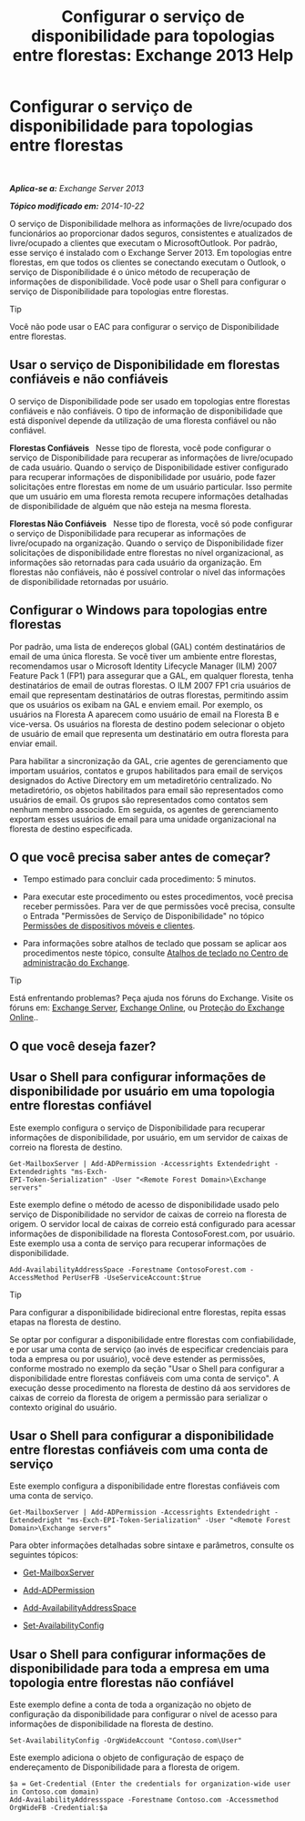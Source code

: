 ﻿---
title: 'Configurar o serviço de disponibilidade para topologias entre florestas: Exchange 2013 Help'
TOCTitle: Configurar o serviço de disponibilidade para topologias entre florestas
ms:assetid: f1e7d407-f0d3-47a7-8cc3-03c5980445d5
ms:mtpsurl: https://technet.microsoft.com/pt-br/library/Bb125182(v=EXCHG.150)
ms:contentKeyID: 52058891
ms.date: 05/22/2018
mtps_version: v=EXCHG.150
ms.translationtype: MT
---

# Configurar o serviço de disponibilidade para topologias entre florestas

 

_**Aplica-se a:** Exchange Server 2013_

_**Tópico modificado em:** 2014-10-22_

O serviço de Disponibilidade melhora as informações de livre/ocupado dos funcionários ao proporcionar dados seguros, consistentes e atualizados de livre/ocupado a clientes que executam o MicrosoftOutlook. Por padrão, esse serviço é instalado com o Exchange Server 2013. Em topologias entre florestas, em que todos os clientes se conectando executam o Outlook, o serviço de Disponibilidade é o único método de recuperação de informações de disponibilidade. Você pode usar o Shell para configurar o serviço de Disponibilidade para topologias entre florestas.


> [!TIP]
> Você não pode usar o EAC para configurar o serviço de Disponibilidade entre florestas.



## Usar o serviço de Disponibilidade em florestas confiáveis e não confiáveis

O serviço de Disponibilidade pode ser usado em topologias entre florestas confiáveis e não confiáveis. O tipo de informação de disponibilidade que está disponível depende da utilização de uma floresta confiável ou não confiável.

**Florestas Confiáveis**   Nesse tipo de floresta, você pode configurar o serviço de Disponibilidade para recuperar as informações de livre/ocupado de cada usuário. Quando o serviço de Disponibilidade estiver configurado para recuperar informações de disponibilidade por usuário, pode fazer solicitações entre florestas em nome de um usuário particular. Isso permite que um usuário em uma floresta remota recupere informações detalhadas de disponibilidade de alguém que não esteja na mesma floresta.

**Florestas Não Confiáveis**   Nesse tipo de floresta, você só pode configurar o serviço de Disponibilidade para recuperar as informações de livre/ocupado na organização. Quando o serviço de Disponibilidade fizer solicitações de disponibilidade entre florestas no nível organizacional, as informações são retornadas para cada usuário da organização. Em florestas não confiáveis, não é possível controlar o nível das informações de disponibilidade retornadas por usuário.

## Configurar o Windows para topologias entre florestas

Por padrão, uma lista de endereços global (GAL) contém destinatários de email de uma única floresta. Se você tiver um ambiente entre florestas, recomendamos usar o Microsoft Identity Lifecycle Manager (ILM) 2007 Feature Pack 1 (FP1) para assegurar que a GAL, em qualquer floresta, tenha destinatários de email de outras florestas. O ILM 2007 FP1 cria usuários de email que representam destinatários de outras florestas, permitindo assim que os usuários os exibam na GAL e enviem email. Por exemplo, os usuários na Floresta A aparecem como usuário de email na Floresta B e vice-versa. Os usuários na floresta de destino podem selecionar o objeto de usuário de email que representa um destinatário em outra floresta para enviar email.

Para habilitar a sincronização da GAL, crie agentes de gerenciamento que importam usuários, contatos e grupos habilitados para email de serviços designados do Active Directory em um metadiretório centralizado. No metadiretório, os objetos habilitados para email são representados como usuários de email. Os grupos são representados como contatos sem nenhum membro associado. Em seguida, os agentes de gerenciamento exportam esses usuários de email para uma unidade organizacional na floresta de destino especificada.

## O que você precisa saber antes de começar?

  - Tempo estimado para concluir cada procedimento: 5 minutos.

  - Para executar este procedimento ou estes procedimentos, você precisa receber permissões. Para ver de que permissões você precisa, consulte o Entrada "Permissões de Serviço de Disponibilidade" no tópico [Permissões de dispositivos móveis e clientes](clients-and-mobile-devices-permissions-exchange-2013-help.md).

  - Para informações sobre atalhos de teclado que possam se aplicar aos procedimentos neste tópico, consulte [Atalhos de teclado no Centro de administração do Exchange](keyboard-shortcuts-in-the-exchange-admin-center-exchange-online-protection-help.md).


> [!TIP]
> Está enfrentando problemas? Peça ajuda nos fóruns do Exchange. Visite os fóruns em: <A href="https://go.microsoft.com/fwlink/p/?linkid=60612">Exchange Server</A>, <A href="https://go.microsoft.com/fwlink/p/?linkid=267542">Exchange Online</A>, ou <A href="https://go.microsoft.com/fwlink/p/?linkid=285351">Proteção do Exchange Online</A>..



## O que você deseja fazer?

## Usar o Shell para configurar informações de disponibilidade por usuário em uma topologia entre florestas confiável

Este exemplo configura o serviço de Disponibilidade para recuperar informações de disponibilidade, por usuário, em um servidor de caixas de correio na floresta de destino.

    Get-MailboxServer | Add-ADPermission -Accessrights Extendedright -Extendedrights "ms-Exch-
    EPI-Token-Serialization" -User "<Remote Forest Domain>\Exchange servers"

Este exemplo define o método de acesso de disponibilidade usado pelo serviço de Disponibilidade no servidor de caixas de correio na floresta de origem. O servidor local de caixas de correio está configurado para acessar informações de disponibilidade na floresta ContosoForest.com, por usuário. Este exemplo usa a conta de serviço para recuperar informações de disponibilidade.

    Add-AvailabilityAddressSpace -Forestname ContosoForest.com -AccessMethod PerUserFB -UseServiceAccount:$true


> [!TIP]
> Para configurar a disponibilidade bidirecional entre florestas, repita essas etapas na floresta de destino.



Se optar por configurar a disponibilidade entre florestas com confiabilidade, e por usar uma conta de serviço (ao invés de especificar credenciais para toda a empresa ou por usuário), você deve estender as permissões, conforme mostrado no exemplo da seção "Usar o Shell para configurar a disponibilidade entre florestas confiáveis com uma conta de serviço". A execução desse procedimento na floresta de destino dá aos servidores de caixas de correio da floresta de origem a permissão para serializar o contexto original do usuário.

## Usar o Shell para configurar a disponibilidade entre florestas confiáveis com uma conta de serviço

Este exemplo configura a disponibilidade entre florestas confiáveis com uma conta de serviço.

    Get-MailboxServer | Add-ADPermission -Accessrights Extendedright -Extendedright "ms-Exch-EPI-Token-Serialization" -User "<Remote Forest Domain>\Exchange servers"

Para obter informações detalhadas sobre sintaxe e parâmetros, consulte os seguintes tópicos:

  - [Get-MailboxServer](https://technet.microsoft.com/pt-br/library/bb123539\(v=exchg.150\))

  - [Add-ADPermission](https://technet.microsoft.com/pt-br/library/bb124403\(v=exchg.150\))

  - [Add-AvailabilityAddressSpace](https://technet.microsoft.com/pt-br/library/bb124122\(v=exchg.150\))

  - [Set-AvailabilityConfig](https://technet.microsoft.com/pt-br/library/bb124103\(v=exchg.150\))

## Usar o Shell para configurar informações de disponibilidade para toda a empresa em uma topologia entre florestas não confiável

Este exemplo define a conta de toda a organização no objeto de configuração da disponibilidade para configurar o nível de acesso para informações de disponibilidade na floresta de destino.

    Set-AvailabilityConfig -OrgWideAccount "Contoso.com\User"

Este exemplo adiciona o objeto de configuração de espaço de endereçamento de Disponibilidade para a floresta de origem.

    $a = Get-Credential (Enter the credentials for organization-wide user in Contoso.com domain)
    Add-AvailabilityAddressspace -Forestname Contoso.com -Accessmethod OrgWideFB -Credential:$a

